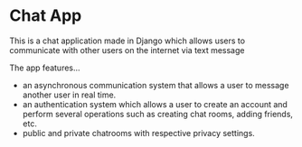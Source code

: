 # Chat App

This is a chat application made in Django which allows users to communicate with other users on the internet via text message

The app features...
- an asynchronous communication system that allows a user to message another user in real time.
- an authentication system which allows a user to create an account and perform several operations such as creating chat rooms, adding friends, etc.
- public and private chatrooms with respective privacy settings.
